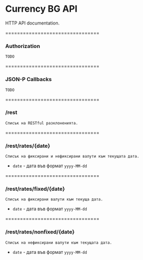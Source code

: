 Currency BG API
============================

HTTP API documentation.


================================
### Authorization

    TODO

================================
### JSON-P Callbacks

    TODO

================================
### /rest

    Списък на RESTful разклоненията.

================================
### /rest/rates/{date}

    Списък на фиксирани и нефиксирани валути към текущата дата.
    
  * `date` - дата във формат `yyyy-MM-dd` 

================================
### /rest/rates/fixed/{date}

    Списък на фиксирани валути към текуща дата.
    
  * `date` - дата във формат `yyyy-MM-dd` 
    
================================
### /rest/rates/nonfixed/{date}

    Списък на нефиксирани валути към текущата дата.
    
  * `date` - дата във формат `yyyy-MM-dd` 
    
